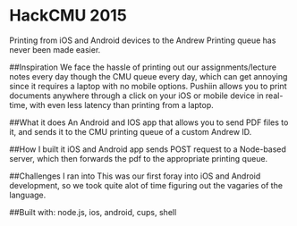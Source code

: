 # HackCMU 2015
Printing from iOS and Android devices to the Andrew Printing queue has never been made easier.

##Inspiration
We face the hassle of printing out our assignments/lecture notes every day though the CMU queue every day, which can get annoying since it requires a laptop with no mobile options. Pushiin allows you to print documents anywhere through a click on your iOS or mobile device in real-time, with even less latency than printing from a laptop.

##What it does
An Android and IOS app that allows you to send PDF files to it, and sends it to the CMU printing queue of a custom Andrew ID.

##How I built it
iOS and Android app sends POST request to a Node-based server, which then forwards the pdf to the appropriate printing queue.

##Challenges I ran into
This was our first foray into iOS and Android development, so we took quite alot of time figuring out the vagaries of the language.

##Built with:
node.js, ios, android, cups, shell
